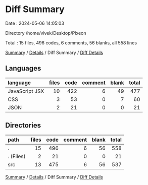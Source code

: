 # Diff Summary

Date : 2024-05-06 14:05:03

Directory /home/vivek/Desktop/Pixeon

Total : 15 files,  496 codes, 6 comments, 56 blanks, all 558 lines

[Summary](results.md) / [Details](details.md) / Diff Summary / [Diff Details](diff-details.md)

## Languages
| language | files | code | comment | blank | total |
| :--- | ---: | ---: | ---: | ---: | ---: |
| JavaScript JSX | 10 | 422 | 6 | 49 | 477 |
| CSS | 3 | 53 | 0 | 7 | 60 |
| JSON | 2 | 21 | 0 | 0 | 21 |

## Directories
| path | files | code | comment | blank | total |
| :--- | ---: | ---: | ---: | ---: | ---: |
| . | 15 | 496 | 6 | 56 | 558 |
| . (Files) | 2 | 21 | 0 | 0 | 21 |
| src | 13 | 475 | 6 | 56 | 537 |

[Summary](results.md) / [Details](details.md) / Diff Summary / [Diff Details](diff-details.md)